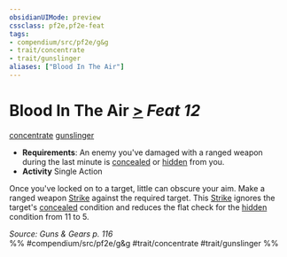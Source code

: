 ```yaml
---
obsidianUIMode: preview
cssclass: pf2e,pf2e-feat
tags:
- compendium/src/pf2e/g&g
- trait/concentrate
- trait/gunslinger
aliases: ["Blood In The Air"]
---
```

# Blood In The Air  [>](../../rules/core-rulebook/chapter-9-playing-the-game.md#Actions "Single Action") *Feat 12*  
[concentrate](../../rules/traits/concentrate.md)  [gunslinger](../../rules/traits/gunslinger-g-g.md)  

- **Requirements**: An enemy you've damaged with a ranged weapon during the last minute is [concealed](../../rules/conditions.md#Concealed) or [hidden](../../rules/conditions.md#Hidden) from you.
- **Activity** Single Action

Once you've locked on to a target, little can obscure your aim. Make a ranged weapon [Strike](../../rules/actions/strike.md) against the required target. This [Strike](../../rules/actions/strike.md) ignores the target's [concealed](../../rules/conditions.md#Concealed) condition and reduces the flat check for the [hidden](../../rules/conditions.md#Hidden) condition from 11 to 5.

*Source: Guns & Gears p. 116*  
%% #compendium/src/pf2e/g&g #trait/concentrate #trait/gunslinger %%